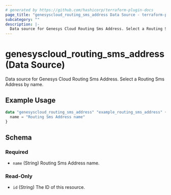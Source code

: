 ```yaml
---
# generated by https://github.com/hashicorp/terraform-plugin-docs
page_title: "genesyscloud_routing_sms_address Data Source - terraform-provider-genesyscloud"
subcategory: ""
description: |-
  Data source for Genesys Cloud Routing Sms Address. Select a Routing Sms Address by name.
---
```


# genesyscloud_routing_sms_address (Data Source)

Data source for Genesys Cloud Routing Sms Address. Select a Routing Sms Address by name.

## Example Usage

```terraform
data "genesyscloud_routing_sms_address" "example_routing_sms_address" {
  name = "Routing Sms Address name"
}
```

<!-- schema generated by tfplugindocs -->
## Schema

### Required

- `name` (String) Routing Sms Address name.

### Read-Only

- `id` (String) The ID of this resource.
